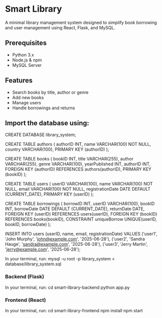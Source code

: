 # Smart Library

A minimal library management system designed to simplify book borrowing and user management using React, Flask, and MySQL.

## Prerequisites

- Python 3.x
- Node.js & npm
- MySQL Server

## Features

- Search books by title, author or genre
- Add new books
- Manage users
- Handle borrowings and returns

## Import the database using:
CREATE DATABASE library_system;

CREATE TABLE authors (
	  authorID INT,
    name VARCHAR(100) NOT NULL,
    country VARCHAR(100),
    PRIMARY KEY (authorID)
);

CREATE TABLE books (
	  bookID INT,
    title VARCHAR(255),
    author VARCHAR(255),
    genre VARCHAR(100),
    yearPublished INT,
    authorID INT,
    FOREIGN KEY (authorID) REFERENCES authors(authorID),
    PRIMARY KEY (bookID)
);

CREATE TABLE users (
	  userID VARCHAR(100),
    name VARCHAR(100) NOT NULL,
    email VARCHAR(100) NOT NULL,
    registrationDate DATE DEFAULT (CURRENT_DATE),
    PRIMARY KEY (userID)
);

CREATE TABLE borrowings (
	  borrowID INT,
    userID VARCHAR(100),
    bookID INT,
    borrowDate DATE DEFAULT (CURRENT_DATE),
    returnDate DATE,
    FOREIGN KEY (userID) REFERENCES users(userID),
    FOREIGN KEY (bookID) REFERENCES books(bookID),
    CONSTRAINT uniqueBorrow UNIQUE(userID, bookID, borrowDate)
);

INSERT INTO users (userID, name, email, registrationDate)
VALUES 
('user1', 'John Murphy', 'john@example.com', '2025-06-28'),
('user2', 'Sandra Hauge', 'sandra@example.com', '2025-06-28'),
('user3', 'Jerry Martin', 'jerry@example.com', '2025-06-28');

In your terminal, run:
mysql -u root -p library_system < database/library_system.sql

### Backend (Flask)

In your terminal, run:
cd smart-library-backend
python app.py

### Frontend (React)
In your terminal, run:
cd smart-library-frontend
npm install
npm start


